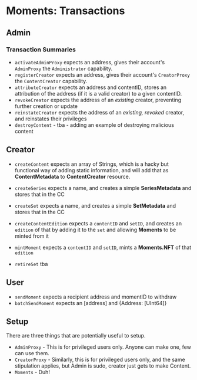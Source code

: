 # Moments: Transactions

## Admin
### Transaction Summaries
- `activateAdminProxy` expects an address, gives their account's `AdminProxy` the `Administrator` capability.
- `registerCreator` expects an address, gives their account's `CreatorProxy` the `ContentCreator` capability.
- `attributeCreator` expects an address and contentID, stores an attribution of the address (if it is a valid creator) to a given contentID.
- `revokeCreator` expects the address of an *existing* creator, preventing further creation or update
- `reinstateCreator` expects the address of an *existing, revoked* creator, and reinstates their privileges
- `destroyContent` - tba - adding an example of destroying malicious content

## Creator
- `createContent` expects an array of Strings, which is a hacky but functional way of adding static information, and will add that as **ContentMetadata** to **ContentCreator** resource.
- `createSeries` expects a name, and creates a simple **SeriesMetadata** and stores that in the CC
- `createSet` expects a name, and creates a simple **SetMetadata** and stores that in the CC
- `createContentEdition` expects a `contentID` and `setID`, and creates an `edition` of that by adding it to the `set` and allowing **Moments** to be minted from it
- `mintMoment` expects a `contentID` and `setID`, mints a **Moments.NFT** of that `edition`

- `retireSet` tba

## User
- `sendMoment` expects a recipient address and momentID to withdraw
- `batchSendMoment` expects an [address] and {Address: [UInt64]}



## Setup
There are three things that are potentially useful to setup.
- `AdminProxy` - This is for privileged users only. Anyone can make one, few can use them.
- `CreatorProxy` - Similarly, this is for privileged users only, and the same stipulation applies, but Admin is sudo, creator just gets to make Content.
- `Moments` - Duh!